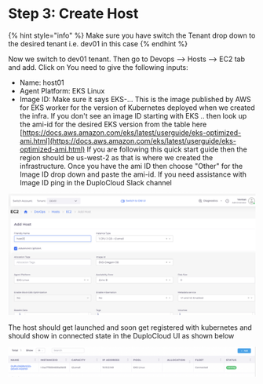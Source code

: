 # Step 3: Create Host

{% hint style="info" %}
Make sure you have switch the Tenant drop down to the desired tenant i.e. dev01 in this case
{% endhint %}

Now we switch to dev01 tenant. Then go to Devops --> Hosts --> EC2 tab and add. Click on You need to give the following inputs:

* Name: host01
* Agent Platform: EKS Linux
* Image ID: Make sure it says EKS-... This is the image published by AWS for EKS worker for the version of Kubernetes deployed when we created the infra. If you don't see an image ID starting with EKS .. then look up the ami-id for the desired EKS version from the table here [https://docs.aws.amazon.com/eks/latest/userguide/eks-optimized-ami.html](https://docs.aws.amazon.com/eks/latest/userguide/eks-optimized-ami.html) If you are following this quick start guide then the region should be us-west-2 as that is where we created the infrastructure. Once you have the ami ID then choose "Other" for the Image ID drop down and paste the ami-id. If you need assistance with Image ID ping in the DuploCloud Slack channel

![Menu to create a new Host (EKS worker)](<../../.gitbook/assets/Screen Shot 2022-03-13 at 10.28.02 PM.png>)

The host should get launched and soon get registered with kubernetes and should show in connected state in the DuploCloud UI as shown below

![](<../../.gitbook/assets/Screen Shot 2022-03-13 at 10.34.34 PM.png>)

